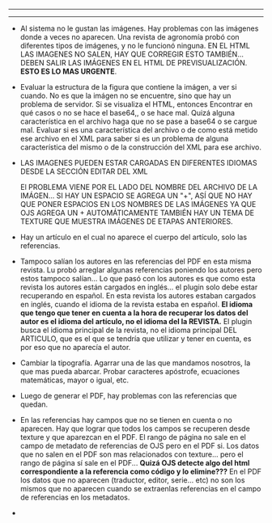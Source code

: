 
---
---

- Al sistema no le gustan las imágenes. Hay problemas con las imágenes donde a veces no aparecen. Una revista de agronomía probó con diferentes tipos de imágenes, y no le funcionó ninguna.
  EN EL HTML LAS IMAGENES NO SALEN, HAY QUE CORREGIR ESTO TAMBIÉN... DEBEN SALIR LAS IMÁGENES EN EL HTML DE PREVISUALIZACIÓN.
  **ESTO ES LO MAS URGENTE**.
- Evaluar la estructura de la figura que contiene la imágen, a ver si cuando. 
  No es que la imágen no se encuentre, sino que hay un problema de servidor.  Si se visualiza el HTML, entonces 
  Encontrar en qué casos o no se hace el base64,, o se hace mal. Quizá alguna característica en el archivo haga que no se pase a base64 o se cargue mal.
  Evaluar si es una característica del archivo o de como está metido ese archivo en el XML para saber si es un problema de alguna característica del mismo o de la construcción del XML para ese archivo.
- LAS IMAGENES PUEDEN ESTAR CARGADAS EN DIFERENTES IDIOMAS DESDE LA SECCIÓN EDITAR DEL XML
  
  El PROBLEMA VIENE POR EL LADO DEL NOMBRE DEL ARCHIVO DE LA IMÁGEN... SI HAY UN ESPACIO SE AGREGA UN "+", ASÍ QUE NO HAY QUE PONER ESPACIOS EN LOS NOMBRES DE LAS IMÁGENES YA QUE OJS AGREGA UN + AUTOMÁTICAMENTE
  TAMBIÉN HAY UN TEMA DE TEXTURE QUE MUESTRA IMÁGENES DE ETAPAS ANTERIORES.
  
- Hay un artículo en el cual no aparece el cuerpo del artículo, solo las referencias.

- Tampoco salían los autores en las referencias del PDF en esta misma revista. Lu probó arreglar algunas referencias poniendo los autores pero estos tampoco salían... 
  Lo que pasó con los autores es que como esta revista los autores están cargados en inglés... el plugin solo debe estar recuperando en español. En esta revista los autores estaban cargados en inglés, cuando el idioma de la revista estaba en español.
  **El idioma que tengo que tener en cuenta a la hora de recuperar los datos del autor es el idioma del artículo, no el idioma del la REVISTA.**
  El plugin busca el idioma principal de la revista, no el idioma principal DEL ARTICULO, que es el que se tendría que utilizar y tener en cuenta, es por eso que no aparecía el autor.

- Cambiar la tipografía. Agarrar una de las que mandamos nosotros, la que mas pueda abarcar. Probar caracteres apóstrofe, ecuaciones matemáticas, mayor o igual, etc.

- Luego de generar el PDF, hay problemas con las referencias que quedan. 

- En las referencias hay campos que no se tienen en cuenta o no aparecen. Hay que lograr que todos los campos se recuperen desde texture y que aparezcan en el PDF. El rango de página no sale en el campo de metadato de referencias de OJS pero en el PDF si.
  Los datos que no salen en el PDF son mas relacionados con texture... pero el rango de página sí sale en el PDF... 
  **Quizá OJS detecte algo del html correspondiente a la referencia como código y lo elimine???**
  En el PDF los datos que no aparecen (traductor, editor, serie... etc) no son los mismos que no aparecen cuando se extraenlas referencias en el campo de referencias en los metadatos.

- 